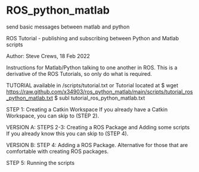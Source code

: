 # ROS_python_matlab
send basic messages between matlab and python

ROS Tutorial - publishing and subscribing between Python and Matlab scripts

Author: Steve Crews, 18 Feb 2022


Instructions for Matlab/Python talking to one another in ROS. This is a derivative of the ROS Tutorials, so only do what is required.


TUTORIAL available in /scripts/tutorial.txt
or 
Tutorial located at
$ wget https://raw.github.com/x34903/ros_python_matlab/main/scripts/tutorial_ros_python_matlab.txt
$ subl tutorial_ros_python_matlab.txt



STEP 1: Creating a Catkin Workspace
If you already have a Catkin Workspace, you can skip to (STEP 2).

VERSION A: 
STEPS 2-3: Creating a ROS Package and Adding some scripts
If you already know this you can skip to (STEP 4). 

VERSION B: 
STEP 4: Adding a ROS Package.
Alternative for those that are comfortable with creating ROS packages.

STEP 5: Running the scripts



